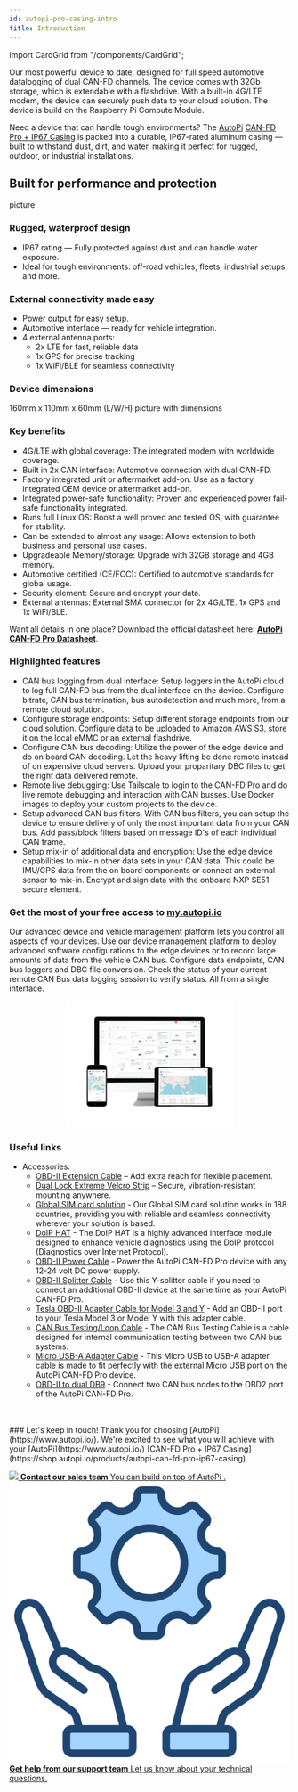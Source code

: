 ```yaml
---
id: autopi-pro-casing-intro
title: Introduction
---
```

import CardGrid from "/components/CardGrid"; 

Our most powerful device to date, designed for full speed automotive datalogging of dual CAN-FD channels. The device comes with 32Gb storage, which is extendable with a flashdrive. With a built-in 4G/LTE modem, the device can securely push data to your cloud solution. The device is build on the Raspberry Pi Compute Module. 

Need a device that can handle tough environments? The [AutoPi](https://www.autopi.io/) [CAN-FD Pro + IP67 Casing](https://shop.autopi.io/products/autopi-can-fd-pro-ip67-casing) is packed into a durable, IP67-rated aluminum casing — built to withstand dust, dirt, and water, making it perfect for rugged, outdoor, or industrial installations.

## Built for performance and protection
picture

### Rugged, waterproof design
* IP67 rating — Fully protected against dust and can handle water exposure.
* Ideal for tough environments: off-road vehicles, fleets, industrial setups, and more.

### External connectivity made easy
* Power output for easy setup.
* Automotive interface — ready for vehicle integration.
* 4 external antenna ports:
  * 2x LTE for fast, reliable data
  * 1x GPS for precise tracking
  * 1x WiFi/BLE for seamless connectivity

### Device dimensions
160mm x 110mm x 60mm (L/W/H)
picture with dimensions


### Key benefits
* 4G/LTE with global coverage: The integrated modem with worldwide coverage.
* Built in 2x CAN interface: Automotive connection with dual CAN-FD.
* Factory integrated unit or aftermarket add-on: Use as a factory integrated OEM device or aftermarket add-on.
* Integrated power-safe functionality: Proven and experienced power fail-safe functionality integrated.
* Runs full Linux OS: Boost a well proved and tested OS, with guarantee for stability.
* Can be extended to almost any usage: Allows extension to both business and personal use cases.
* Upgradeable Memory/storage: Upgrade with 32GB storage and 4GB memory.  
* Automotive certified (CE/FCC): Certified to automotive standards for global usage.
* Security element: Secure and encrypt your data.
* External antennas: External SMA connector for 2x 4G/LTE. 1x GPS and 1x WiFi/BLE.

Want all details in one place? Download the official datasheet here: [**AutoPi CAN-FD Pro Datasheet**](https://www.autopi.io/static/pdf/autopi_CAN_FD_Pro_datasheet.pdf).


### Highlighted features

* CAN bus logging from dual interface: Setup loggers in the AutoPi cloud to log full CAN-FD bus from the dual interface on the device. Configure bitrate, CAN bus termination, bus autodetection and much more, from a remote cloud solution.
* Configure storage endpoints: Setup different storage endpoints from our cloud solution. Configure data to be uploaded to Amazon AWS S3, store it on the local eMMC or an external flashdrive.
* Configure CAN bus decoding: Utilize the power of the edge device and do on board CAN decoding. Let the heavy lifting be done remote instead of on expensive cloud servers. Upload your proparitary DBC files to get the right data delivered remote.
* Remote live debugging: Use Tailscale to login to the CAN-FD Pro and do live remote debugging and interaction with CAN busses. Use Docker images to deploy your custom projects to the device.
* Setup advanced CAN bus filters: With CAN bus filters, you can setup the device to ensure delivery of only the most important data from your CAN bus. Add pass/block filters based on message ID's of each individual CAN frame.
* Setup mix-in of additional data and encryption: Use the edge device capabilities to mix-in other data sets in your CAN data. This could be IMU/GPS data from the on board components or connect an external sensor to mix-in. Encrypt and sign data with the onboard NXP SE51 secure element.

### Get the most of your free access to [my.autopi.io](https://my.autopi.io/#/login)

Our advanced device and vehicle management platform lets you control all aspects of your devices. Use our device management platform to deploy advanced software configurations to the edge devices or to record large amounts of data from the vehicle CAN bus. Configure data endpoints, CAN bus loggers and DBC file conversion. Check the status of your current remote CAN Bus data logging session to verify status. All from a single interface.

<p align="center">
<img src="/img/cloud/intro/cloud_device_setups_scaled.png" alt="Cloud device setup" width="60%" />
</p>


### Useful links
* Accessories:
  * [OBD-II Extension Cable](https://shop.autopi.io/products/obd-ii-extension-cable?pr_prod_strat=jac&pr_rec_id=f2111200b&pr_rec_pid=8619775328605&pr_ref_pid=14961336746333&pr_seq=uniform) – Add extra reach for flexible placement.
  * [Dual Lock Extreme Velcro Strip](https://shop.autopi.io/products/dual-lock-extreme-velcro) – Secure, vibration-resistant mounting anywhere.
  * [Global SIM card solution](https://shop.autopi.io/products/global-sim-card-solution) - Our Global SIM card solution works in 188 countries, providing you with reliable and seamless connectivity wherever your solution is based.
  * [DoIP HAT](https://shop.autopi.io/products/doip-hat-v1-3) - The DoIP HAT is a highly advanced interface module designed to enhance vehicle diagnostics using the DoIP protocol (Diagnostics over Internet Protocol). 
  * [OBD-II Power Cable](https://shop.autopi.io/products/obd-ii-power-cable?pr_prod_strat=jac&pr_rec_id=17052e989&pr_rec_pid=8619774050653&pr_ref_pid=8609919074653&pr_seq=uniform) - Power the AutoPi CAN-FD Pro device with any 12-24 volt DC power supply.
  * [OBD-II Splitter Cable](https://shop.autopi.io/products/obd-ii-splitter-cable?pr_prod_strat=jac&pr_rec_id=70ef610e3&pr_rec_pid=8619777327453&pr_ref_pid=8619774050653&pr_seq=uniform) - Use this Y-splitter cable if you need to connect an additional OBD-II device at the same time as your AutoPi CAN-FD Pro.
  * [Tesla OBD-II Adapter Cable for Model 3 and Y](https://shop.autopi.io/products/tesla-obd2-adapter-cable-for-model-3-and-y) - Add an OBD-II port to your Tesla Model 3 or Model Y with this adapter cable.
  * [CAN Bus Testing/Loop Cable](https://shop.autopi.io/products/can-bus-testing-cable) - The CAN Bus Testing Cable is a cable designed for internal communication testing between two CAN bus systems.
  * [Micro USB-A Adapter Cable](https://shop.autopi.io/products/micro-usb-to-usb-a-adapter-cable) - This Micro USB to USB-A adapter cable is made to fit perfectly with the external Micro USB port on the AutoPi CAN-FD Pro device.
  * [OBD-II to dual DB9](https://shop.autopi.io/products/obd2-to-dual-db9) - Connect two CAN bus nodes to the OBD2 port of the AutoPi CAN-FD Pro.
 

<br>
</br>
### Let's keep in touch!
Thank you for choosing [AutoPi](https://www.autopi.io/). We're excited to see what you will achieve with your [AutoPi](https://www.autopi.io/) [CAN-FD Pro + IP67 Casing](https://shop.autopi.io/products/autopi-can-fd-pro-ip67-casing).

<CardGrid home>

[![](/img/shared/favicon.ico) **Contact our sales team** You can build on top of AutoPi .](https://www.autopi.io/contact/)
[![](/img/shared/support_icon.png) **Get help from our support team** Let us know about your technical questions.](https://www.autopi.io/support/)

</CardGrid>
